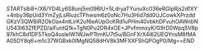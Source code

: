 $START$slb8+/X6/YD4Ly6S8unj5m096lU+5LdryaTYunuXc036eRGIpRjs2dfXY+4nby36pUid3YmZyjLsRIuzcTFhwsm6z0oNc7Hu3Hid7dd0UJCowkXPrzddGKzV3QWBiR2OkOax4ntLirK2uf6eAUpGcKRd1uPHm40vbkhDFvuhOAWnbNU543I63ZfEPZD/aiFuntQ1k+TgN0Pu2DR4xOE+JPvfmmxyK/G9rD0Wpq5V8p97khC8d1DF5TkoQ4oslelW1WJwPTtmKU7t5u/BGnFXrX4i62UEQYnsM8fMAA05DY8q6+m1c37WGBxk0IMgNQ58dHV8k3MFXXFShQPOgP0/Mg==$END$